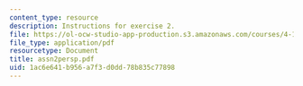 ```yaml
---
content_type: resource
description: Instructions for exercise 2.
file: https://ol-ocw-studio-app-production.s3.amazonaws.com/courses/4-104-architectural-design-intentions-spring-2004/1ac6e641b956a7f3d0dd78b835c77898_assn2persp.pdf
file_type: application/pdf
resourcetype: Document
title: assn2persp.pdf
uid: 1ac6e641-b956-a7f3-d0dd-78b835c77898
---
```

